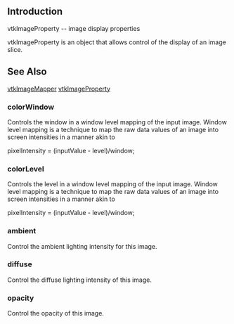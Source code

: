 ## Introduction

vtkImageProperty -- image display properties

vtkImageProperty is an object that allows control of the display
of an image slice.

## See Also 

[vtkImageMapper](./Rendering_Core_ImageMapper.html) 
[vtkImageProperty](./Rendering_Core_ImageProperty.html) 

### colorWindow

Controls the window in a window level mapping of the input image. Window 
level mapping is a technique to map the raw data values of an image 
into screen intensities in a manner akin to

pixelIntensity = (inputValue - level)/window;

### colorLevel

Controls the level in a window level mapping of the input image. Window 
level mapping is a technique to map the raw data values of an image 
into screen intensities in a manner akin to

pixelIntensity = (inputValue - level)/window;

### ambient

Control the ambient lighting intensity for this image.

### diffuse

Control the diffuse lighting intensity of this image.

### opacity

Control the opacity of this image.

